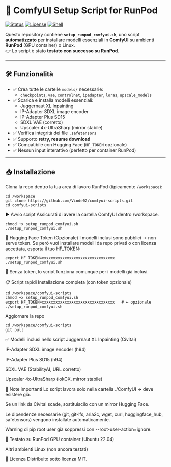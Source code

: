 # 🚀 ComfyUI Setup Script for RunPod

[![Status](https://img.shields.io/badge/status-tested%20on%20RunPod-brightgreen)](https://www.runpod.io/)
[![License](https://img.shields.io/badge/license-MIT-blue.svg)](LICENSE)
[![Shell](https://img.shields.io/badge/shell-bash-lightgrey)](https://www.gnu.org/software/bash/)

Questo repository contiene **`setup_runpod_comfyui.sh`**, uno script **automatizzato** per installare modelli essenziali in **ComfyUI** su ambienti **RunPod** (GPU container) o Linux.  
👉 Lo script è stato **testato con successo su RunPod**.

---

## 🛠️ Funzionalità
- ✅ Crea tutte le cartelle `models/` necessarie:
  - `checkpoints`, `vae`, `controlnet`, `ipadapter`, `loras`, `upscale_models`
- ✅ Scarica e installa modelli essenziali:
  - Juggernaut XL Inpainting
  - IP-Adapter SDXL image encoder
  - IP-Adapter Plus SD15
  - SDXL VAE (corretto)
  - Upscaler 4x-UltraSharp (mirror stabile)
- ✅ Verifica integrità dei file `.safetensors`
- ✅ Supporto **retry, resume download**
- ✅ Compatibile con Hugging Face (`HF_TOKEN` opzionale)
- ✅ Nessun input interattivo (perfetto per container RunPod)

---

## 📥 Installazione

Clona la repo dentro la tua area di lavoro RunPod (tipicamente `/workspace`):

```
cd /workspace
git clone https://github.com/Vinde02/comfyui-scripts.git
cd comfyui-scripts
```
▶️ Avvio script
Assicurati di avere la cartella ComfyUI dentro /workspace.

```
chmod +x setup_runpod_comfyui.sh
./setup_runpod_comfyui.sh
```
🔑 Hugging Face Token (Opzionale)
I modelli inclusi sono pubblici → non serve token.
Se però vuoi installare modelli da repo privati o con licenza accettata, esporta il tuo HF_TOKEN:

```
export HF_TOKEN=xxxxxxxxxxxxxxxxxxxxxxxxxxxxxxxx
./setup_runpod_comfyui.sh
```
📌 Senza token, lo script funziona comunque per i modelli già inclusi.

📋 Script rapidi
Installazione completa (con token opzionale)

```
cd /workspace/comfyui-scripts
chmod +x setup_runpod_comfyui.sh
export HF_TOKEN=xxxxxxxxxxxxxxxxxxxxxxxxxxxxxxxx   # ← opzionale
./setup_runpod_comfyui.sh
```
Aggiornare la repo

```
cd /workspace/comfyui-scripts
git pull
```
✅ Modelli inclusi nello script
Juggernaut XL Inpainting (Civitai)

IP-Adapter SDXL image encoder (h94)

IP-Adapter Plus SD15 (h94)

SDXL VAE (StabilityAI, URL corretto)

Upscaler 4x-UltraSharp (lokCX, mirror stabile)

📌 Note importanti
Lo script lavora solo nella cartella ./ComfyUI → deve esistere già.

Se un link da Civitai scade, sostituiscilo con un mirror Hugging Face.

Le dipendenze necessarie (git, git-lfs, aria2c, wget, curl, huggingface_hub, safetensors) vengono installate automaticamente.

Warning di pip root user già soppressi con --root-user-action=ignore.

🧪 Testato su
 RunPod GPU container (Ubuntu 22.04)

 Altri ambienti Linux (non ancora testati)

📜 Licenza
Distribuito sotto licenza MIT.

